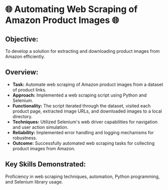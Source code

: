 <h1> 🌐 Automating Web Scraping of Amazon Product Images 🌐 </h1>
<h2>Objective:</h2>
<p>To develop a solution for extracting and downloading product images from Amazon efficiently.</p>
<h2>Overview:</h2>
<ul>
  <li><strong>Task:</strong> Automate web scraping of Amazon product images from a dataset of product links.</li>
  <li><strong>Approach:</strong> Implemented a web scraping script using Python and Selenium.</li>
  <li><strong>Functionality:</strong> The script iterated through the dataset, visited each product page, extracted image URLs, and downloaded images to a local directory.</li>
  <li><strong>Techniques:</strong> Utilized Selenium's web driver capabilities for navigation and user action simulation.</li>
  <li><strong>Reliability:</strong> Implemented error handling and logging mechanisms for robustness.</li>
  <li><strong>Outcome:</strong> Successfully automated web scraping tasks for collecting product images from Amazon.</li>
</ul>
<h2>Key Skills Demonstrated:</h2>
<p>Proficiency in web scraping techniques, automation, Python programming, and Selenium library usage.</p>

